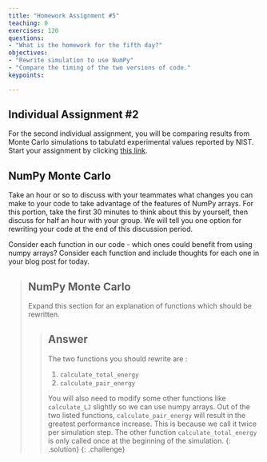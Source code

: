 ```yaml
---
title: "Homework Assignment #5"
teaching: 0
exercises: 120
questions:
- "What is the homework for the fifth day?"
objectives:
- "Rewrite simulation to use NumPy"
- "Compare the timing of the two versions of code."
keypoints:

---
```


## Individual Assignment #2

For the second individual assignment, you will be comparing results from Monte Carlo simulations to tabulatd experimental values reported by NIST. Start your assignment by clicking [this link](https://classroom.github.com/a/EyklTlS7).

## NumPy Monte Carlo

Take an hour or so to discuss with your teammates what changes you can make to your code to take advantage of the features of NumPy arrays. For this portion, take the first 30 minutes to think about this by yourself, then discuss for half an hour with your group. We will tell you one option for rewriting your code at the end of this discussion period.

Consider each function in our code - which ones could benefit from using numpy arrays? Consider each function and include thoughts for each one in your blog post for today.

> ## NumPy Monte Carlo
> Expand this section for an explanation of functions which should be rewritten.
>> ## Answer 
>> The two functions you should rewrite are :
>> 1. `calculate_total_energy`
>> 1. `calculate_pair_energy`
>> 
>> You will also need to modify some other functions like `calculate_LJ` slightly so we can use numpy arrays. Out of the two listed functions, `calculate_pair_energy` will result in the greatest performance increase. This is because we call it twice per simulation step. The other function `calculate_total_energy` is only called once at the beginning of the simulation.
> {: .solution}
{: .challenge}


